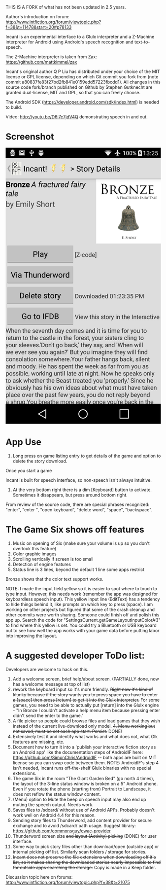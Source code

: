 THIS IS A FORK of what has not been updated in 2.5 years.

Author's introduction on forum: http://www.intfiction.org/forum/viewtopic.php?f=38&t=11478&start=20#p78133

Incant is an experimental interface to a Glulx interpreter and a Z-Machine interpreter for Android using Android's speech recognition and text-to-speech.

The Z-Machine interpreter is taken from Zax: https://github.com/mattkimmel/zax

Incant's original author Q P Liu has distributed under your choice of the MIT license or GPL license, depending on which Git commit you fork from (note commit a80837fe83f27bd2fb841e0159edd57223fbcdd1).
All changes in this source code fork/branch published on Github by Stephen Gutknecht are granted dual-license, MIT and GPL, so that you can freely choose.

The Android SDK (https://developer.android.com/sdk/index.html) is needed to build.


Video: http://youtu.be/D6i7c7jdV4Q demonstrating speech in and out.


Screenshot
============

![Screenshot](screenshots/LGLS676/device-2017-02-22-132550.png)


App Use
===========
1. Long press on game listing entry to get details of the game and option to delete the story download.

Once you start a game

Incant is built for speech interface, so non-speech isn't always intuitive.

1. At the very bottom right there is a dim [Keyboard] button to activate. Sometimes it disappears, but press around bottom right.

From review of the source code, there are special phrases recognized: "enter", "enter ", "open keyboard", "delete word", "space", "backspace".


The Game Six shows off features
=====================================
1. Music on opening of Six (make sure your volume is up so you don't overlook this feature)
2. Color graphic images
3. Scrolling vertically if screen is too small
4. Detection of engine features
5. Status line is 3 lines, beyond the default 1 line some apps restrict

Bronze shows that the color text support works.

NOTE:
I made the input field yellow so it is easier to spot where to touch to type input. However, this needs work (remember the app was designed for keyboardless speech input).
This yellow input line (EditText) has a tendency to hide things behind it, like prompts on which key to press (space).
I am working on other projects but figured that some of the crash cleanup and other commits were worth sharing. Someone could finish off and polish this app up.
Search the code for "SettingsCurrent.getGameLayoutInputColorA()" to find where this yellow is set.
You could try a Bluetooth or USB keyboard out to see how well the app works with your game data before putting labor into improving the layout.


A suggested developer ToDo list:
==================================
Developers are welcome to hack on this.

1. Add a welcome screen, brief help/about screen. (PARTIALLY done, now has a welcome message at top of list)
2. rework the keyboard input so it's more friendly. ~~Right now it's kind of klunky because if the story wants you to press space you have to enter a [space] then press [return] to get it into the Glulx interpreter.~~  For some games, you need to be able to actually put [return] into the Glulx engine - "In Bronze I couldn't activate a help menu item because pressing enter didn't send the enter to the game."
3. A file picker so people could browse files and load games that they wish instead of the current live-download only model.
~~4. Menu working but not saved, must be set each app start. Persist.~~ DONE!
5. Extensively test it and identify what works and what does not, what Glk features are missing, etc.
6. Document how to turn it into a 'publish your interactive fiction story as an Android app' like the documentation steps of AndroidIF here: https://github.com/SimonChris/AndroidIF -- both apps are built on MIT license so you can swap code between them.  NOTE: AndroidIF's step 4 isn't needed, Incant runs off-the-shelf Glulx binaries with no special extensions.
7. The game Six in the room "The Giant Garden Bed" (go north 4 times), the layout of the 3-line status window is broken on a 5" Android phone. Even if you rotate the phone (starting from) Portrait to Landscape, it does not reflow the status window content.
8. (Menu) option to Mute the beep on speech input may also end up muting the speech output. Needs work.
9. Saves files to /sdcard/ without use of Android API's. Probably doesn't work well on Android 4.4 for this reason.
10. Sending story files to Thunderword, add content provider for secure exchange and to avoid /sdcard/ path usage. Suggest library: https://github.com/commonsguy/cwac-provider
11. Thunderword screen size ~~and layout (Activity) picking~~ (DONE) for user interface.
12. Some way to pick story files other than download/open (outside app) or internal picking off list. Similarly scan folders / storage for stories.
13. ~~Incant does not preserve the file extensions when downloading off it's list, so it makes sharing the downloaded stories nearly impossible to find for outside apps searching the storage.~~ Copy is made in a Keep folder.


Discussion topic here on forums: http://www.intfiction.org/forum/viewtopic.php?f=38&t=21075
